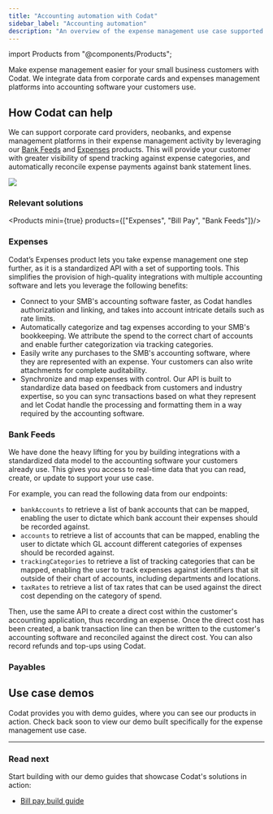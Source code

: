 ```yaml
---
title: "Accounting automation with Codat"
sidebar_label: "Accounting automation"
description: "An overview of the expense management use case supported by Codat"
---
```


import Products from "@components/Products";

Make expense management easier for your small business customers with Codat. We integrate data from corporate cards and expenses management platforms into accounting software your customers use.

## How Codat can help

We can support corporate card providers, neobanks, and expense management platforms in their expense management activity by leveraging our [Bank Feeds](/bank-feeds/overview) and [Expenses](/expenses/overview) products. This will provide your customer with greater visibility of spend tracking against expense categories, and automatically reconcile expense payments against bank statement lines.

![](/img/use-cases/summary-pages/795ecc39-managing-expenses.png)

### Relevant solutions

<Products mini={true} products={["Expenses", "Bill Pay", "Bank Feeds"]}/>

### Expenses

Codat’s Expenses product lets you take expense management one step further, as it is a standardized API with a set of supporting tools. This simplifies the provision of high-quality integrations with multiple accounting software and lets you leverage the following benefits:

- Connect to your SMB's accounting software faster, as Codat handles authorization and linking, and takes into account intricate details such as rate limits.
- Automatically categorize and tag expenses according to your SMB's bookkeeping. We attribute the spend to the correct chart of accounts and enable further categorization via tracking categories.
- Easily write any purchases to the SMB's accounting software, where they are represented with an expense. Your customers can also write attachments for complete auditability.
- Synchronize and map expenses with control. Our API is built to standardize data based on feedback from customers and industry expertise, so you can sync transactions based on what they represent and let Codat handle the processing and formatting them in a way required by the accounting software.

### Bank Feeds

We have done the heavy lifting for you by building integrations with a standardized data model to the accounting software your customers already use. This gives you access to real-time data that you can read, create, or update to support your use case.

For example, you can read the following data from our endpoints:
- `bankAccounts` to retrieve a list of bank accounts that can be mapped, enabling the user to dictate which bank account their expenses should be recorded against.
- `accounts` to retrieve a list of accounts that can be mapped, enabling the user to dictate which GL account different categories of expenses should be recorded against.
- `trackingCategories` to retrieve a list of tracking categories that can be mapped, enabling the user to track expenses against identifiers that sit outside of their chart of accounts, including departments and locations.
- `taxRates` to retrieve a list of tax rates that can be used against the direct cost depending on the category of spend.

Then, use the same API to create a direct cost within the customer's accounting application, thus recording an expense. Once the direct cost has been created, a bank transaction line can then be written to the customer's accounting software and reconciled against the direct cost. You can also record refunds and top-ups using Codat. 

### Payables



## Use case demos

Codat provides you with demo guides, where you can see our products in action. Check back soon to view our demo built specifically for the expense management use case.

---

### Read next

Start building with our demo guides that showcase Codat's solutions in action:
- [Bill pay build guide](/payables/guides/bill-pay/introduction)